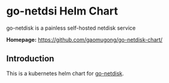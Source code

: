 # go-netdsi Helm Chart

go-netdisk is a painless self-hosted netdisk service

**Homepage:** <https://github.com/gaomugong/go-netdisk-chart/>

## Introduction

This is a kubernetes helm chart for [go-netdisk](https://github.com/gaomugong/go-netdisk/).

